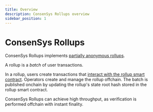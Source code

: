 ```yaml
---
title: Overview
description: ConsenSys Rollups overview
sidebar_position: 1
---
```


# ConsenSys Rollups

ConsenSys Rollups implements [partially anonymous rollups](Partially-Anonymous-Rollups.md).

A rollup is a *batch* of user transactions.

In a rollup, users create transactions that [interact with the rollup smart contract](../../HowTo/Smart-Contracts.md).
Operators create and manage the rollup offchain.
The batch is published onchain by updating the rollup's state root hash stored in the rollup smart contract.

<!--
When configuring ConsenSys Rollups, you can set the [`rollup_type`](../../Reference/Configuration-File.md#rollup_type)
in the engine configuration file to one of the two types.

## Rollup advantages
-->

ConsenSys Rollups can achieve high throughput, as verification is performed offchain with instant finality.

<!--
Benefits of consensus-rollups over partially anonymous rollups include:

- Higher throughput (~10,000 transactions per second, versus partially anonymous rollups' ~2,000 transactions per second).
- No proof of correctness required.
- Simpler implementation.

Benefits of partially anonymous rollups over consensus-rollups include:

- Transaction anonymity between operators and the blockchain.
- No assumption of operators' honesty.
-->
